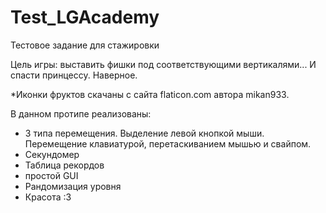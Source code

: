 # Test_LGAcademy
Тестовое задание для стажировки

Цель игры: выставить фишки под соответствующими вертикалями... И спасти принцессу. Наверное.

*Иконки фруктов скачаны с сайта flaticon.com автора mikan933.

В данном протипе реализованы:
- 3 типа перемещения. Выделение левой кнопкой мыши. Перемещение клавиатурой, перетаскиванием мышью и свайпом.
- Секундомер
- Таблица рекордов
- простой GUI
- Рандомизация уровня
- Красота :З
